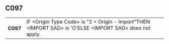 ## C097
<table>
 <tr>
  <th>
   C097
  </th>
  <td>
   IF &lt;Origin Type Code&gt; is "2 = Origin - Import"THEN &lt;IMPORT SAD&gt; is 'O'ELSE &lt;IMPORT SAD&gt; does not apply.
  </td>
 </tr>
</table>
